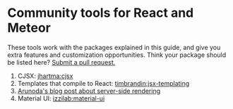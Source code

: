 <h1>Community tools for React and Meteor</h1>
 
These tools work with the packages explained in this guide, and give you extra features and customization opportunities. Think your package should be listed here? [Submit a pull request.](https://github.com/meteor/react-packages/edit/master/docs/community.md)

1. CJSX: [jhartma:cjsx](https://atmospherejs.com/jhartma/cjsx)
2. Templates that compile to React: [timbrandin:jsx-templating](https://atmospherejs.com/timbrandin/jsx-templating)
3. [Arunoda's blog post about server-side rendering](https://kadira.io/blog/meteor-ssr-support-using-flow-router-and-react/)
4. Material UI: [izzilab:material-ui](https://atmospherejs.com/izzilab/material-ui)
